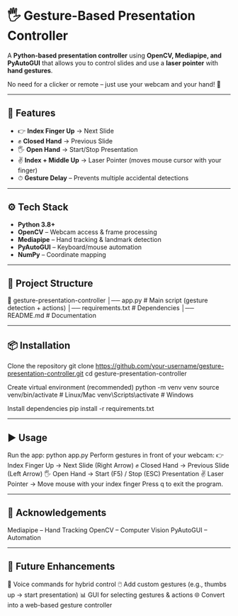 # 🖐️ Gesture-Based Presentation Controller  

A **Python-based presentation controller** using **OpenCV, Mediapipe, and PyAutoGUI** that allows you to control slides and use a **laser pointer** with **hand gestures**.  

No need for a clicker or remote – just use your webcam and your hand! 🎥  

---

## 🚀 Features  

- 👉 **Index Finger Up** → Next Slide  
- ✊ **Closed Hand** → Previous Slide  
- 🖐 **Open Hand** → Start/Stop Presentation  
- ✌ **Index + Middle Up** → Laser Pointer (moves mouse cursor with your finger)  
- ⏱ **Gesture Delay** – Prevents multiple accidental detections  

---

## ⚙️ Tech Stack  

- **Python 3.8+**  
- **OpenCV** – Webcam access & frame processing  
- **Mediapipe** – Hand tracking & landmark detection  
- **PyAutoGUI** – Keyboard/mouse automation  
- **NumPy** – Coordinate mapping  

---

## 📂 Project Structure  

📁 gesture-presentation-controller
│── app.py              # Main script (gesture detection + actions)
│── requirements.txt    # Dependencies
│── README.md           # Documentation

---


## 📦 Installation

Clone the repository
git clone https://github.com/your-username/gesture-presentation-controller.git
cd gesture-presentation-controller


Create virtual environment (recommended)
python -m venv venv
source venv/bin/activate      # Linux/Mac
venv\Scripts\activate         # Windows


Install dependencies
pip install -r requirements.txt

---

## ▶️ Usage

Run the app:
python app.py
Perform gestures in front of your webcam:
👉 Index Finger Up → Next Slide (Right Arrow)
✊ Closed Hand → Previous Slide (Left Arrow)
🖐 Open Hand → Start (F5) / Stop (ESC) Presentation
✌ Laser Pointer → Move mouse with your index finger
Press q to exit the program.

---

## 🙌 Acknowledgements
Mediapipe – Hand Tracking
OpenCV – Computer Vision
PyAutoGUI – Automation

---

## 🔮 Future Enhancements
🎤 Voice commands for hybrid control
🖱️ Add custom gestures (e.g., thumbs up → start presentation)
📊 GUI for selecting gestures & actions
🌐 Convert into a web-based gesture controller


